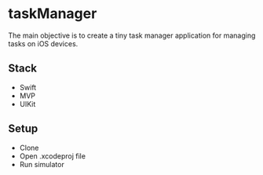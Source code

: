 # taskManager

The main objective is to create a tiny task manager application for managing tasks on iOS devices.

## Stack
- Swift
- MVP
- UIKit

## Setup
* Clone
* Open .xcodeproj file
* Run simulator
